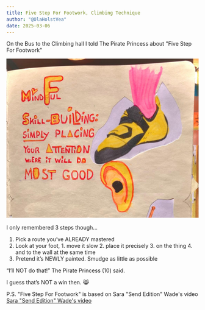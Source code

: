 ```yaml
---
title: Five Step For Footwork, Climbing Technique
author: "@OlaHolstVea"
date: 2025-03-06
---
```


On the Bus to the Climbing hall I told The Pirate Princess about "Five Step For Footwork"

![a climbing shou](./silent.png)

I only remembered 3 steps though…

1. Pick a route you’ve ALREADY mastered
2.  Look at your foot,
        1.  move it slow
        2.  place it precisely
        3.  on the thing
        4.  and to the wall at the same time
3. Pretend it’s NEWLY painted. Smudge as little as possible

“I’ll NOT do that!” The Pirate Princess (10) said.

I guess that’s NOT a win then. 😹

P.S.
"Five Step For Footwork"
is based on Sara "Send Edition" Wade's video [Sara "Send Edition" Wade's video ](https://t.co/bmyZyf7Mmf)